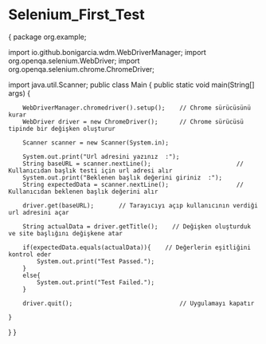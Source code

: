 # Selenium_First_Test
{
package org.example;

import io.github.bonigarcia.wdm.WebDriverManager;
import org.openqa.selenium.WebDriver;
import org.openqa.selenium.chrome.ChromeDriver;

import java.util.Scanner;
public class Main {
    public static void main(String[] args) {

        WebDriverManager.chromedriver().setup();    // Chrome sürücüsünü kurar
        WebDriver driver = new ChromeDriver();      // Chrome sürücüsü tipinde bir değişken oluşturur

        Scanner scanner = new Scanner(System.in);

        System.out.print("Url adresini yazınız  :");
        String baseURL = scanner.nextLine();                        // Kullanıcıdan başlık testi için url adresi alır
        System.out.print("Beklenen başlık değerini giriniz  :");
        String expectedData = scanner.nextLine();                   // Kullanıcıdan beklenen başlık değerini alır

        driver.get(baseURL);       // Tarayıcıyı açıp kullanıcının verdiği url adresini açar

        String actualData = driver.getTitle();    // Değişken oluşturduk ve site başlığını değişkene atar

        if(expectedData.equals(actualData)){    // Değerlerin eşitliğini kontrol eder
            System.out.print("Test Passed.");
        }
        else{
            System.out.print("Test Failed.");
        }

        driver.quit();                              // Uygulamayı kapatır

    }
}
}
